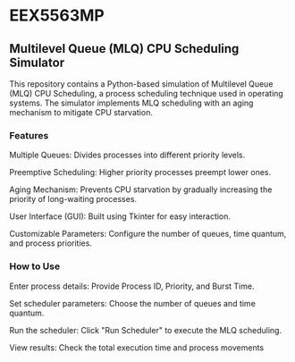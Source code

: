 # EEX5563MP

## Multilevel Queue (MLQ) CPU Scheduling Simulator

This repository contains a Python-based simulation of Multilevel Queue (MLQ) CPU Scheduling, a process scheduling technique used in operating systems. The simulator implements MLQ scheduling with an aging mechanism to mitigate CPU starvation.

### Features

Multiple Queues: Divides processes into different priority levels.

Preemptive Scheduling: Higher priority processes preempt lower ones.

Aging Mechanism: Prevents CPU starvation by gradually increasing the priority of long-waiting processes.

User Interface (GUI): Built using Tkinter for easy interaction.

Customizable Parameters: Configure the number of queues, time quantum, and process priorities.

### How to Use
Enter process details: Provide Process ID, Priority, and Burst Time.

Set scheduler parameters: Choose the number of queues and time quantum.

Run the scheduler: Click "Run Scheduler" to execute the MLQ scheduling.

View results: Check the total execution time and process movements


